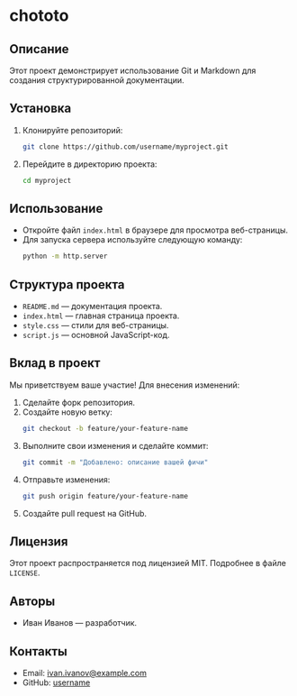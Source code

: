 # chototo

## Описание
Этот проект демонстрирует использование Git и Markdown для создания структурированной документации.

## Установка
1. Клонируйте репозиторий:
   ```bash
   git clone https://github.com/username/myproject.git
   ```
2. Перейдите в директорию проекта:
   ```bash
   cd myproject
   ```

## Использование
- Откройте файл `index.html` в браузере для просмотра веб-страницы.
- Для запуска сервера используйте следующую команду:
  ```bash
  python -m http.server
  ```

## Структура проекта
- `README.md` — документация проекта.
- `index.html` — главная страница проекта.
- `style.css` — стили для веб-страницы.
- `script.js` — основной JavaScript-код.

## Вклад в проект
Мы приветствуем ваше участие! Для внесения изменений:
1. Сделайте форк репозитория.
2. Создайте новую ветку:
   ```bash
   git checkout -b feature/your-feature-name
   ```
3. Выполните свои изменения и сделайте коммит:
   ```bash
   git commit -m "Добавлено: описание вашей фичи"
   ```
4. Отправьте изменения:
   ```bash
   git push origin feature/your-feature-name
   ```
5. Создайте pull request на GitHub.

## Лицензия
Этот проект распространяется под лицензией MIT. Подробнее в файле `LICENSE`.

## Авторы
- Иван Иванов — разработчик.

## Контакты
- Email: ivan.ivanov@example.com
- GitHub: [username](https://github.com/username)
